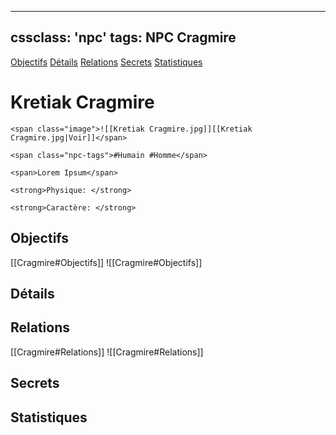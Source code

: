 
---
cssclass: 'npc'
tags: NPC Cragmire
---
<span class="nav">[Objectifs](#Objectifs) [Détails](#Détails)  [Relations](#Relations) [Secrets](#Secrets) [Statistiques](#Statistiques)</span>

# Kretiak Cragmire
```ad-desc
<span class="image">![[Kretiak Cragmire.jpg]][[Kretiak Cragmire.jpg|Voir]]</span>

<span class="npc-tags">#Humain #Homme</span>

<span>Lorem Ipsum</span>

<strong>Physique: </strong>

<strong>Caractère: </strong>
```

## Objectifs
<span class="tab">[[Cragmire#Objectifs]]</span>
<span class="embed-section tab">![[Cragmire#Objectifs]]</span>

## Détails

## Relations
<span class="tab">[[Cragmire#Relations]]</span>
<span class="embed-section tab">![[Cragmire#Relations]]</span>

## Secrets

## Statistiques